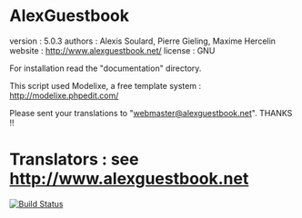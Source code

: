 AlexGuestbook
==============

version : 5.0.3
authors : Alexis Soulard,
          Pierre Gieling,
          Maxime Hercelin
website : http://www.alexguestbook.net/
license : GNU

For installation read the "documentation"
directory.

This script used Modelixe, a free template
system :
http://modelixe.phpedit.com/

Please sent your translations to
"webmaster@alexguestbook.net". THANKS !!

Translators :
see http://www.alexguestbook.net
==========================================
[![Build Status](https://travis-ci.org/AlexGuestbook/AGB.svg?branch=master)](https://travis-ci.org/AlexGuestbook/AGB)
